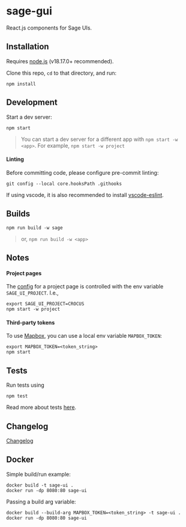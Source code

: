 # sage-gui

React.js components for Sage UIs.


## Installation

Requires [node.js](https://nodejs.org) (v18.17.0+ recommended).

Clone this repo, `cd` to that directory, and run:

```
npm install
```


## Development

Start a dev server:
```
npm start
```

> You can start a dev server for a different app with `npm start -w <app>`.  For example, `npm start -w project`

#### Linting

Before committing code, please configure pre-commit linting:

```
git config --local core.hooksPath .githooks
```

If using vscode, it is also recommended to install [vscode-eslint](https://marketplace.visualstudio.com/items?itemName=dbaeumer.vscode-eslint).


## Builds

```
npm run build -w sage
```
> or, `npm run build -w <app>`


## Notes

#### Project pages

The [config](./components/settings.ts) for a project page is controlled with the env variable `SAGE_UI_PROJECT`.  I.e.,

```
export SAGE_UI_PROJECT=CROCUS
npm start -w project
```

#### Third-party tokens

To use [Mapbox](https://www.mapbox.com/), you can use a local env variable `MAPBOX_TOKEN`:

```
export MAPBOX_TOKEN=<token_string>
npm start
```


## Tests

Run tests using
```
npm test
```

Read more about tests [here](/docs/ui-testing.md).


## Changelog

[Changelog](https://github.com/sagecontinuum/sage-gui/blob/main/CHANGELOG.md)


## Docker

Simple build/run example:

```
docker build -t sage-ui .
docker run -dp 8080:80 sage-ui
```

Passing a build arg variable:

```
docker build --build-arg MAPBOX_TOKEN=<token_string> -t sage-ui .
docker run -dp 8080:80 sage-ui
``````

